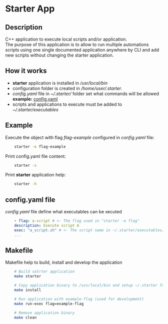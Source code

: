 # Starter App

## Description

C++ application to execute local scripts and/or application. \
The purpose of this application is to allow to run multiple automations scripts using one single documented application anywhere by CLI and add new scripts without changing the starter application.

## How it works

- **starter** application is installed in */usr/local/bin*
- configuration folder is created in */home/user/.starter*.
- *config.yaml* file in *~/.starter/* folder set what commands will be allowed **example:** [config.yaml](./config.yaml.template)
- scripts and applications to execute must be added to *~/.starter/executables*

## Example

Execute the object with flag *flag-example* configured in *config.yaml* file:

```bash
    starter -e flag-example
```

Print config.yaml file content:

```bash
    starter -s
```

Print **starter** application help:

```bash
    starter -h
```

## config.yaml file

*config.yaml* file define what executables can be xecuted

```yaml
    - flag: a-script # <- The flag used in "starter -e flag"
    description: Execute script A
    exec: "a_script.sh" # <- The script name in ~/.starter/executables/ to be executed
    ...
```

## Makefile

Makefile help to build, install and develop the application

```bash
    # Build satrter application
    make starter

    # Copy application binary to /uss/local/bin and setup ~/.starter folder
    make install

    # Run application with example-flag (used for development)
    make run-exec flag=example-flag

    # Remove application binary
    make clean
```
